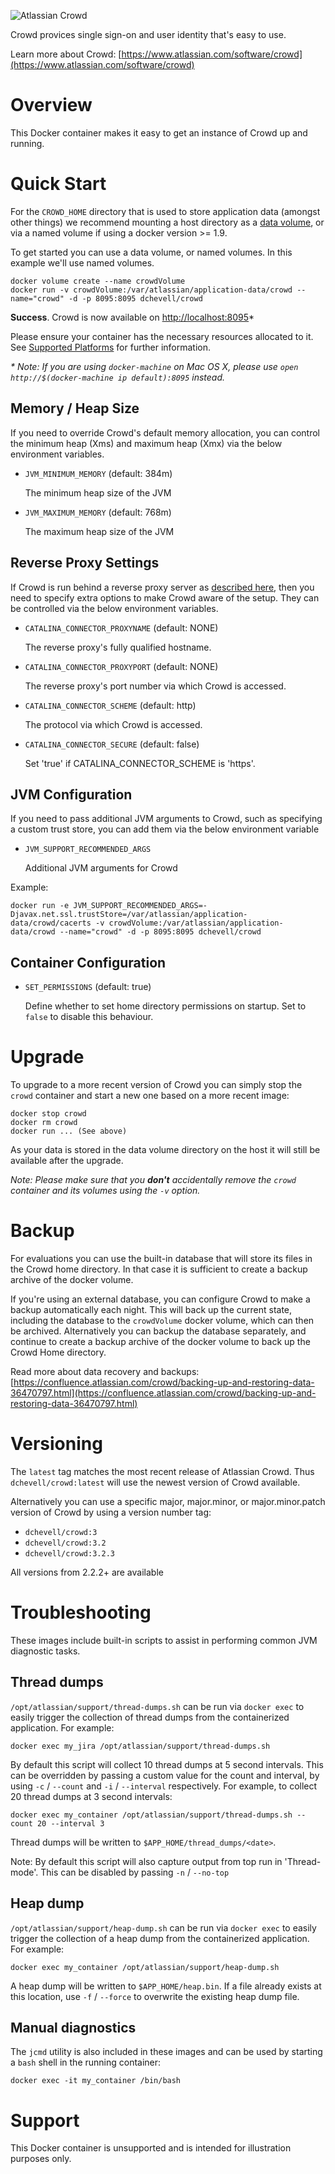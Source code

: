 ![Atlassian Crowd](https://wac-cdn.atlassian.com/dam/jcr:fd5bfb32-1640-4806-add6-760d7c33b57c/Crowd@2x-blue.png?cdnVersion=532)

Crowd provices single sign-on and user identity that's easy to use.

Learn more about Crowd: [https://www.atlassian.com/software/crowd](https://www.atlassian.com/software/crowd)

# Overview

This Docker container makes it easy to get an instance of Crowd up and running.

# Quick Start

For the `CROWD_HOME` directory that is used to store application data (amongst other things) we recommend mounting a host directory as a [data volume](https://docs.docker.com/engine/tutorials/dockervolumes/#/data-volumes), or via a named volume if using a docker version >= 1.9.

To get started you can use a data volume, or named volumes. In this example we'll use named volumes.

    docker volume create --name crowdVolume
    docker run -v crowdVolume:/var/atlassian/application-data/crowd --name="crowd" -d -p 8095:8095 dchevell/crowd


**Success**. Crowd is now available on [http://localhost:8095](http://localhost:8095)*

Please ensure your container has the necessary resources allocated to it. See [Supported Platforms](https://confluence.atlassian.com/crowd/supported-platforms-191851.html) for further information.


_* Note: If you are using `docker-machine` on Mac OS X, please use `open http://$(docker-machine ip default):8095` instead._

## Memory / Heap Size

If you need to override Crowd's default memory allocation, you can control the minimum heap (Xms) and maximum heap (Xmx) via the below environment variables.

* `JVM_MINIMUM_MEMORY` (default: 384m)

   The minimum heap size of the JVM

* `JVM_MAXIMUM_MEMORY` (default: 768m)

   The maximum heap size of the JVM

## Reverse Proxy Settings

If Crowd is run behind a reverse proxy server as [described here](https://confluence.atlassian.com/crowd031/integrating-crowd-with-apache-949753124.html), then you need to specify extra options to make Crowd aware of the setup. They can be controlled via the below environment variables.

* `CATALINA_CONNECTOR_PROXYNAME` (default: NONE)

   The reverse proxy's fully qualified hostname.

* `CATALINA_CONNECTOR_PROXYPORT` (default: NONE)

   The reverse proxy's port number via which Crowd is accessed.

* `CATALINA_CONNECTOR_SCHEME` (default: http)

   The protocol via which Crowd is accessed.

* `CATALINA_CONNECTOR_SECURE` (default: false)

   Set 'true' if CATALINA_CONNECTOR_SCHEME is 'https'.

## JVM Configuration

If you need to pass additional JVM arguments to Crowd, such as specifying a custom trust store, you can add them via the below environment variable

* `JVM_SUPPORT_RECOMMENDED_ARGS`

   Additional JVM arguments for Crowd

Example:

    docker run -e JVM_SUPPORT_RECOMMENDED_ARGS=-Djavax.net.ssl.trustStore=/var/atlassian/application-data/crowd/cacerts -v crowdVolume:/var/atlassian/application-data/crowd --name="crowd" -d -p 8095:8095 dchevell/crowd

## Container Configuration

* `SET_PERMISSIONS` (default: true)

   Define whether to set home directory permissions on startup. Set to `false` to disable
   this behaviour.

# Upgrade

To upgrade to a more recent version of Crowd you can simply stop the `crowd` container and start a new one based on a more recent image:

    docker stop crowd
    docker rm crowd
    docker run ... (See above)

As your data is stored in the data volume directory on the host it will still  be available after the upgrade.

_Note: Please make sure that you **don't** accidentally remove the `crowd` container and its volumes using the `-v` option._

# Backup

For evaluations you can use the built-in database that will store its files in the Crowd home directory. In that case it is sufficient to create a backup archive of the docker volume.

If you're using an external database, you can configure Crowd to make a backup automatically each night. This will back up the current state, including the database to the `crowdVolume` docker volume, which can then be archived. Alternatively you can backup the database separately, and continue to create a backup archive of the docker volume to back up the Crowd Home directory.

Read more about data recovery and backups: [https://confluence.atlassian.com/crowd/backing-up-and-restoring-data-36470797.html](https://confluence.atlassian.com/crowd/backing-up-and-restoring-data-36470797.html)

# Versioning

The `latest` tag matches the most recent release of Atlassian Crowd. Thus `dchevell/crowd:latest` will use the newest version of Crowd available.

Alternatively you can use a specific major, major.minor, or major.minor.patch version of Crowd by using a version number tag:

* `dchevell/crowd:3`
* `dchevell/crowd:3.2`
* `dchevell/crowd:3.2.3`

All versions from 2.2.2+ are available

# Troubleshooting

These images include built-in scripts to assist in performing common JVM diagnostic tasks.

## Thread dumps

`/opt/atlassian/support/thread-dumps.sh` can be run via `docker exec` to easily trigger the collection of thread
dumps from the containerized application. For example:

    docker exec my_jira /opt/atlassian/support/thread-dumps.sh

By default this script will collect 10 thread dumps at 5 second intervals. This can
be overridden by passing a custom value for the count and interval, by using `-c` / `--count`
and `-i` / `--interval` respectively. For example, to collect 20 thread dumps at 3 second intervals:

    docker exec my_container /opt/atlassian/support/thread-dumps.sh --count 20 --interval 3

Thread dumps will be written to `$APP_HOME/thread_dumps/<date>`.

Note: By default this script will also capture output from top run in 'Thread-mode'. This can
be disabled by passing `-n` / `--no-top`

## Heap dump

`/opt/atlassian/support/heap-dump.sh` can be run via `docker exec` to easily trigger the collection of a heap
dump from the containerized application. For example:

    docker exec my_container /opt/atlassian/support/heap-dump.sh

A heap dump will be written to `$APP_HOME/heap.bin`. If a file already exists at this
location, use `-f` / `--force` to overwrite the existing heap dump file.

## Manual diagnostics

The `jcmd` utility is also included in these images and can be used by starting a `bash` shell
in the running container:

    docker exec -it my_container /bin/bash

# Support

This Docker container is unsupported and is intended for illustration purposes only.
